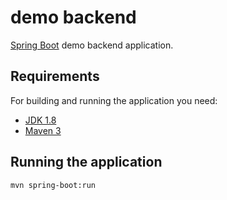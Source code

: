 # demo backend

[Spring Boot](http://projects.spring.io/spring-boot/) demo backend application.

## Requirements

For building and running the application you need:

- [JDK 1.8](https://www.oracle.com/java/technologies/javase/javase-jdk8-downloads.html)
- [Maven 3](https://maven.apache.org)

## Running the application

```shell
mvn spring-boot:run
```